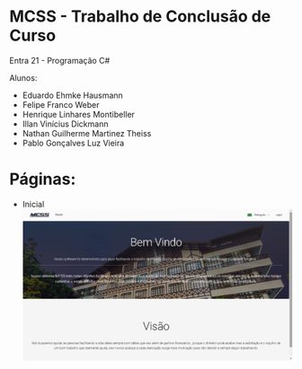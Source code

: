 # MCSS - Trabalho de Conclusão de Curso

Entra 21 - Programação C#

Alunos: 
* Eduardo Ehmke Hausmann
* Felipe Franco Weber
* Henrique Linhares Montibeller
* Illan Vinícius Dickmann
* Nathan Guilherme Martinez Theiss
* Pablo Gonçalves Luz Vieira 

# Páginas:

* Inicial
![Tela Inicial](assets/pagina-inicial.png)